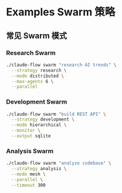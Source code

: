 # Examples Swarm 策略

## 常见 Swarm 模式

### Research Swarm
```bash
./claude-flow swarm "research AI trends" \
  --strategy research \
  --mode distributed \
  --max-agents 6 \
  --parallel
```

### Development Swarm
```bash
./claude-flow swarm "build REST API" \
  --strategy development \
  --mode hierarchical \
  --monitor \
  --output sqlite
```

### Analysis Swarm
```bash
./claude-flow swarm "analyze codebase" \
  --strategy analysis \
  --mode mesh \
  --parallel \
  --timeout 300
```
